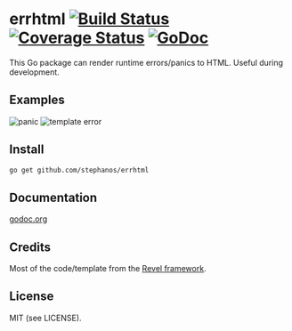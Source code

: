 errhtml [![Build Status](https://secure.travis-ci.org/stephanos/errhtml.png)](https://travis-ci.org/stephanos/errhtml) [![Coverage Status](https://coveralls.io/repos/stephanos/errhtml/badge.png)](https://coveralls.io/r/stephanos/errhtml) [![GoDoc](https://camo.githubusercontent.com/6bae67c5189d085c05271a127da5a4bbb1e8eb2c/68747470733a2f2f676f646f632e6f72672f6769746875622e636f6d2f736d61727479737472656574732f676f636f6e7665793f7374617475732e706e67)](http://godoc.org/github.com/stephanos/errhtml)
======

This Go package can render runtime errors/panics to HTML. Useful during development.


## Examples
![panic](https://github.com/stephanos/errhtml/raw/gh-pages/screenshot1.png)
![template error](https://github.com/stephanos/errhtml/raw/gh-pages/screenshot2.png)

## Install
```bash
go get github.com/stephanos/errhtml
```

## Documentation
[godoc.org](http://godoc.org/github.com/stephanos/errhtml)

## Credits
Most of the code/template from the [Revel framework](https://github.com/revel).

## License
MIT (see LICENSE).
